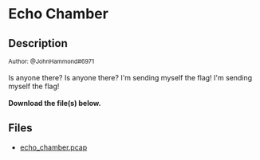 # Echo Chamber

## Description

<small>Author: @JohnHammond#6971</small><br><br>Is anyone there? Is anyone there?  I'm sending myself the flag! I'm sending myself the flag! <br><br> <b>Download the file(s) below.</b>


## Files

* [echo_chamber.pcap](<files/echo_chamber.pcap>)

